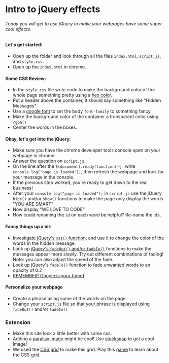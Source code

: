 # Intro to jQuery effects
###### Today you will get to use jQuery to make your webpages have some super cool effects.

#### Let's get started:
* Open up the folder and look through all the files `index.html`, `script.js`, and `style.css`.
* Open up the `index.html` in chrome.

#### Some CSS Review:
* In the `style.css` file write code to make the background color of the whole page something pretty using a [hex color](https://www.google.com/search?q=hex+color+picker&oq=hex+color+picker&aqs=chrome..69i57j0l5.2831j0j1&sourceid=chrome&ie=UTF-8).
* Put a header above the container, it should say something like "Hidden Messages"
* Use a [google font](https://fonts.google.com/) to set the body `font-family` to something fancy.
* Make the background color of the container a transparent color using `rgba()`
* Center the words in the boxes.

#### Okay, let's get into the jQuery:
* Make sure you have the chrome developer tools console open on your webpage in chrome.
* Answer the question on `script.js`.
* On the line after the `$(document).ready(function(){ ` write `console.log("page is loaded");`, then refresh the webpage and look for your message in the console.
* If the previous step worked, you're ready to get down to the real business!
* After your `console.log("page is loaded");` in `script.js` use the jQuery `hide()` and/or `show()` functions to make the page only display the words "YOU ARE SMART"
* Now display "WE LOVE TO CODE"
* How could renaming the `id` on each word be helpful? Re-name the ids.

#### Fancy things up a bit:
* Investigate [jQuery's `css()` function](http://lmgtfy.com/?q=jQuery+css()), and use it to change the color of the words in the hidden message. 
* Look up [jQuery's `fadeOut()` and/or `fadeIn()`](http://lmgtfy.com/?q=jQuery+fadeOut()) functions to make the messages appear more slowly. Try out different combinations of fading! Note: you can also adjust the speed of the fade.
* Look up jQuery's `fadeTo()` function to fade unwanted words to an opacity of 0.2
* [REMEMBER! Google is your friend](http://lmgtfy.com/?q=jQuery+fadeOut()).

#### Personalize your webpage
* Create a phrase using some of the words on the page
* Change your `script.js` file so that your phrase is displayed using `fadeOut()` and/or `fadeIn()`

### Extension
* Make this site look a little better with some css. 
* Adding a [parallax image](https://www.w3schools.com/howto/howto_css_parallax.asp) might be cool! Use [stocksnap](https://stocksnap.io/) to get a cool image!
* We used the [CSS grid](http://cssgridgarden.com/) to make this grid. Play this [game](http://cssgridgarden.com/) to learn about the CSS grid.